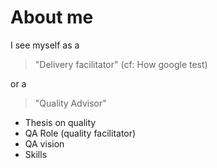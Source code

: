 # About me

I see myself as a

> "Delivery facilitator" (cf: How google test)

or a

> "Quality Advisor"

- Thesis on quality
- QA Role (quality facilitator)
- QA vision
- Skills
